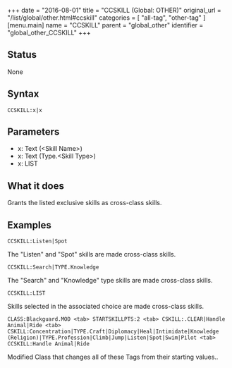 +++
date = "2016-08-01"
title = "CCSKILL (Global: OTHER)"
original_url = "/list/global/other.html#ccskill"
categories = [ "all-tag", "other-tag" ]
[menu.main]
    name = "CCSKILL"
    parent = "global_other"
    identifier = "global_other_CCSKILL"
+++

## Status

None

## Syntax

`CCSKILL:x|x`

## Parameters

-   x: Text (&lt;Skill Name&gt;)
-   x: Text (Type.&lt;Skill Type&gt;)
-   x: LIST



What it does
------------

Grants the listed exclusive skills as cross-class skills.

Examples
--------

`CCSKILL:Listen|Spot`

The "Listen" and "Spot" skills are made cross-class skills.

`CCSKILL:Search|TYPE.Knowledge`

The "Search" and "Knowledge" type skills are made cross-class skills.

`CCSKILL:LIST`

Skills selected in the associated choice are made cross-class skills.

`CLASS:Blackguard.MOD <tab> STARTSKILLPTS:2 <tab> CSKILL:.CLEAR|Handle Animal|Ride <tab> CSKILL:Concentration|TYPE.Craft|Diplomacy|Heal|Intimidate|Knowledge (Religion)|TYPE.Profession|Climb|Jump|Listen|Spot|Swim|Pilot <tab> CCSKILL:Handle Animal|Ride`

Modified Class that changes all of these Tags from their starting
values..

